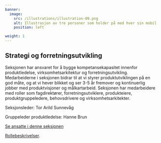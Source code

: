 ```yaml
---
banner:
  image:
    src: /illustrations/illustration-09.png
    alt: Illustrasjon av tre personer som holder på med hver sin mobil
    position: left

weight: 1
---
```


## Strategi og forretnings­utvikling

Seksjonen har ansvaret for å bygge kompetansekapasitet innenfor produktledelse, virksomhetsarkitektur og forretningsutvikling. 
Medarbeiderne i seksjonen bidrar til at vi styrer produktutviklingen på en god måte, og at vi hever blikket og ser 3-5 år fremover og kontinuerlig jobber med produktvisjoner og målkartarbeid. Seksjonen har medarbeidere med roller som fagdirektører, forretningsutviklere, produkteiere, produktgruppeledere, behovsdrivere og virksomhetsarkitekter.

Seksjonsleder: Tor Arild Sunnevåg

Gruppeleder produktledelse: Hanne Brun

[Se ansatte i denne seksjonen](https://digdir.sharepoint.com/SitePages/Brukeropple.aspx)

[Rollebeskrivelser](https://digdir.sharepoint.com/sites/DigdirDGT/Delte%20dokumenter/Forms/AllItems.aspx?id=%2Fsites%2FDigdirDGT%2FDelte%20dokumenter%2FRollebeskrivelser%2C%20nye%2C%20Arbeidsomr%C3%A5de%2FRollebeskrivelser%20BOD%2FRoller%20i%20seksjon%20Strategi%20%26%20Forretningsutvikling&viewid=66522cde%2D546b%2D4465%2Dbdf3%2Df2b757ea02ff&csf=1&web=1&e=1ITt9x&CID=8cd3868c%2De123%2D4f1c%2D9de9%2Dca20254b5006&FolderCTID=0x0120004EA8294F9ADB674FAAB36A65F01170FF).

